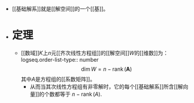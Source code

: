 - [[基础解系]]就是[[解空间]]的一个[[基]]。
- # 定理
	- [[数域]]$K$上$n$元[[齐次线性方程组]]的[[解空间]]$W$的[[维数]]为：
	  logseq.order-list-type:: number
	  $$\operatorname{dim}{W}=n-\operatorname{rank}(\textbf{A})$$
	  其中$A$是方程组的[[系数矩阵]]。
		- 从而当其次线性方程组有非零解时，它的每个[[基础解系]]所含[[解向量]]的个数都等于 $n-\operatorname{rank}(A)$.
